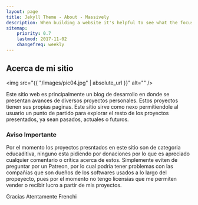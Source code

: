 ```yaml
---
layout: page
title: Jekyll Theme - About - Massively
description: When building a website it's helpful to see what the focus of your site is. This page is an example of how to show a website's focus.
sitemap:
    priority: 0.7
    lastmod: 2017-11-02
    changefreq: weekly
---
```

## Acerca de mi sitio

<span class="image left"><img src="{{ "/images/pic04.jpg" | absolute_url }}" alt="" /></span>

Este sitio web es principalmente un blog de desarrollo en donde se presentan avances de diversos proyectos personales. Estos proyectos tienen sus propias paginas. Este sitio sirve como nexo permitiendole al usuario un punto de partido para explorar el resto de los proyectos presentados, ya sean pasados, actuales o futuros.

### Aviso Importante
<div class="box">
  <p>
  Por el momento los proyectos presntados en este sitio son de categoria educaditiva, ninguno esta pidiendo por donaciones por lo que es apreciado cualquier comentario o crítica acerca de estos.
  Simplemente eviten de preguntar por un Patreon, por lo cual podria tener problemas con las compañias que son dueños de los softwares usados a lo largo del propeyecto, pues por el momento no tengo
  licensias que me permiten vender o recibir lucro a partir de mis proyectos.

  Gracias
  Atentamente Frenchi
  </p>
</div>
